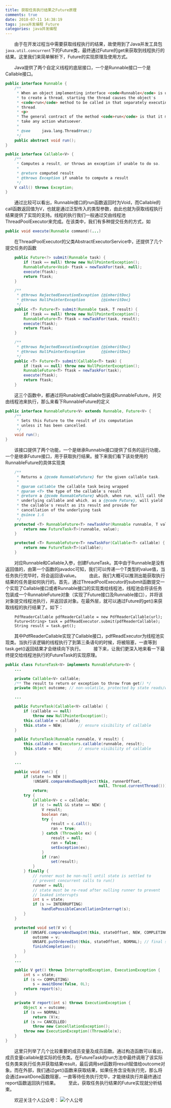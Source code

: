 ```yaml
---
title: 获取任务执行结果之Future原理
comments: true
date: 2018-07-11 14:38:19
tags: java并发编程 Future
categories: java并发编程
---
```


&emsp;&emsp;由于在开发过程当中需要获取线程执行的结果，故使用到了Java并发工具包``java.util.concurrent``下的Future类，最终通过Future的get来获取到线程执行的结果。这里我们来简单解析下，Future的实现原理及使用方式。

&emsp;&emsp;Java提供了两个自定义线程的底层接口，一个是Runnable接口一个是Callable接口。
```java
public interface Runnable {
    /**
     * When an object implementing interface <code>Runnable</code> is used
     * to create a thread, starting the thread causes the object's
     * <code>run</code> method to be called in that separately executing
     * thread.
     * <p>
     * The general contract of the method <code>run</code> is that it may
     * take any action whatsoever.
     *
     * @see     java.lang.Thread#run()
     */
    public abstract void run();
}

public interface Callable<V> {
    /**
     * Computes a result, or throws an exception if unable to do so.
     *
     * @return computed result
     * @throws Exception if unable to compute a result
     */
    V call() throws Exception;
}
```

&emsp;&emsp;通过比较可以看出，Runnable接口的run函数返回时为Void，而Callable的call函数返回值为V，也就是通过泛型传入的类型参数，由此也就为获取线程执行结果提供了实现的支持。线程的执行我们一般通过交由线程池ThreadPoolExecutor来完成。在该类中，我们有多种提交任务的方式，如
```java
public void execute(Runnable command)(...)
```
&emsp;&emsp;在ThreadPoolExecutor的父类AbstractExecutorService中，还提供了几个提交任务的函数
```java
    public Future<?> submit(Runnable task) {
        if (task == null) throw new NullPointerException();
        RunnableFuture<Void> ftask = newTaskFor(task, null);
        execute(ftask);
        return ftask;
    }

    /**
     * @throws RejectedExecutionException {@inheritDoc}
     * @throws NullPointerException       {@inheritDoc}
     */
    public <T> Future<T> submit(Runnable task, T result) {
        if (task == null) throw new NullPointerException();
        RunnableFuture<T> ftask = newTaskFor(task, result);
        execute(ftask);
        return ftask;
    }

    /**
     * @throws RejectedExecutionException {@inheritDoc}
     * @throws NullPointerException       {@inheritDoc}
     */
    public <T> Future<T> submit(Callable<T> task) {
        if (task == null) throw new NullPointerException();
        RunnableFuture<T> ftask = newTaskFor(task);
        execute(ftask);
        return ftask;
    }
```
&emsp;&emsp;这三个函数中，都通过将Runable或Callable包装成RunnableFuture，并交由线程池来执行，那么来看下RunnableFuture的定义
```java
public interface RunnableFuture<V> extends Runnable, Future<V> {
    /**
     * Sets this Future to the result of its computation
     * unless it has been cancelled.
     */
    void run();
}
```
&emsp;&emsp;该接口提供了两个功能，一个是继承Runnable接口提供了任务的运行功能，一个是继承Future接口，用于获取执行结果。接下来我们看下该处使用的RunnableFuture的具体实现类
```java
    /**
     * Returns a {@code RunnableFuture} for the given callable task.
     *
     * @param callable the callable task being wrapped
     * @param <T> the type of the callable's result
     * @return a {@code RunnableFuture} which, when run, will call the
     * underlying callable and which, as a {@code Future}, will yield
     * the callable's result as its result and provide for
     * cancellation of the underlying task
     * @since 1.6
     */
    protected <T> RunnableFuture<T> newTaskFor(Runnable runnable, T value) {
        return new FutureTask<T>(runnable, value);
    }

    protected <T> RunnableFuture<T> newTaskFor(Callable<T> callable) {
        return new FutureTask<T>(callable);
    }
```
&emsp;&emsp;对应Runnable和Callable入参，创建FutureTask。其中由于Runnable是没有返回值的，由第一个函数的javadoc可知，我们可以传递一个T类型的value值，当任务执行完毕时，将会返回该value。
&emsp;&emsp;由此，我们大概可以推测出能获取执行结果的任务是如何执行的。首先，通过ThreadPoolExecutor的submit函数提交一个实现了Callable接口或者Runnable接口的实现类给线程池，线程池会将该任务包装成一个RunnableFuture对象（实现了Future接口及Runnable接口），并将该对象提交线程池执行，并返回该对象。在最外层，就可以通过Future的get()来获取线程的执行结果了。如下：
```
    PdfReaderCallable pdfReaderCallable = new PdfReaderCallable(url);
    Future<String> task = pdfReadExecutor.submit(pdfReaderCallable);
    String result = task.get();
```
&emsp;&emsp;其中PdfReaderCallable实现了Callable接口，pdfReadExecutor为线程池实现类。当执行该逻辑的线程执行了到第三条语句的时候，将被阻塞，一直等到task.get()返回结果才会继续向下执行。
&emsp;&emsp;接下来，让我们更深入地来看一下最终提交给线程池执行的FutureTask的实现原理。
```java
public class FutureTask<V> implements RunnableFuture<V> {
    ...

    private Callable<V> callable;
    /** The result to return or exception to throw from get() */
    private Object outcome; // non-volatile, protected by state reads/writes

    ...

    public FutureTask(Callable<V> callable) {
        if (callable == null)
            throw new NullPointerException();
        this.callable = callable;
        this.state = NEW;       // ensure visibility of callable
    }

    public FutureTask(Runnable runnable, V result) {
        this.callable = Executors.callable(runnable, result);
        this.state = NEW;       // ensure visibility of callable
    }

    ...

    public void run() {
        if (state != NEW ||
            !UNSAFE.compareAndSwapObject(this, runnerOffset,
                                         null, Thread.currentThread()))
            return;
        try {
            Callable<V> c = callable;
            if (c != null && state == NEW) {
                V result;
                boolean ran;
                try {
                    result = c.call();
                    ran = true;
                } catch (Throwable ex) {
                    result = null;
                    ran = false;
                    setException(ex);
                }
                if (ran)
                    set(result);
            }
        } finally {
            // runner must be non-null until state is settled to
            // prevent concurrent calls to run()
            runner = null;
            // state must be re-read after nulling runner to prevent
            // leaked interrupts
            int s = state;
            if (s >= INTERRUPTING)
                handlePossibleCancellationInterrupt(s);
        }
    }

    protected void set(V v) {
        if (UNSAFE.compareAndSwapInt(this, stateOffset, NEW, COMPLETING)) {
            outcome = v;
            UNSAFE.putOrderedInt(this, stateOffset, NORMAL); // final state
            finishCompletion();
        }
    }
    ...

    public V get() throws InterruptedException, ExecutionException {
        int s = state;
        if (s <= COMPLETING)
            s = awaitDone(false, 0L);
        return report(s);
    }

    private V report(int s) throws ExecutionException {
        Object x = outcome;
        if (s == NORMAL)
            return (V)x;
        if (s >= CANCELLED)
            throw new CancellationException();
        throw new ExecutionException((Throwable)x);
    }
}
```
&emsp;&emsp;这里只列举了几个比较重要的成员变量及成员函数。通过构造函数可以看出，成员变量callable是实际的任务类。在FutureTask的run方法中最终调用了该实际任务类来执行任务并获取结果result，最后调用set函数将result赋值给outcome对象。而在外部，我们通过get()函数来获取结果，如果任务含没有执行完，那么将会通过awaitDone函数阻塞，一直等待任务执行完毕，才能继续执行并最终通过report函数返回执行结果。
&emsp;&emsp;至此，获取任务执行结果的Future实现就分析结束。

&emsp;&emsp;欢迎关注个人公众号：
![个人公号](./个人公号.jpg)

